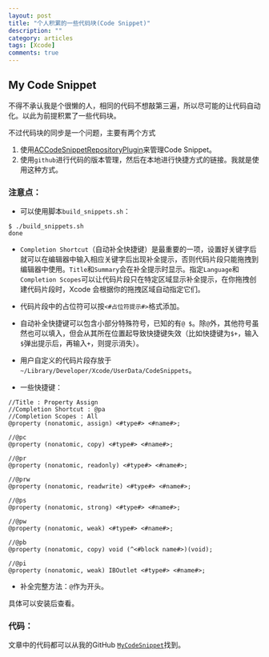 ```yaml
---
layout: post
title: "个人积累的一些代码块(Code Snippet)"
description: ""
category: articles
tags: [Xcode]
comments: true
---
```


## My Code Snippet

不得不承认我是个很懒的人，相同的代码不想敲第三遍，所以尽可能的让代码自动化。以此为前提积累了一些代码块。

不过代码块的同步是一个问题，主要有两个方式

1. 使用[ACCodeSnippetRepositoryPlugin](https://github.com/acoomans/ACCodeSnippetRepositoryPlugin)来管理Code Snippet。
2. 使用`github`进行代码的版本管理，然后在本地进行快捷方式的链接。我就是使用这种方式。


### 注意点：
- 可以使用脚本`build_snippets.sh`：

```
$ ./build_snippets.sh
done
```

- `Completion Shortcut`（自动补全快捷键）是最重要的一项，设置好关键字后就可以在编辑器中输入相应关键字后出现补全提示，否则代码片段只能拖拽到编辑器中使用。`Title`和`Summary`会在补全提示时显示。指定`Language`和`Completion Scopes`可以让代码片段只在特定区域显示补全提示，在你拖拽创建代码片段时，Xcode 会根据你的拖拽区域自动指定它们。

- 代码片段中的占位符可以按`<#占位符提示#>`格式添加。

- 自动补全快捷键可以包含小部分特殊符号，已知的有`@ $`。除`@`外，其他符号虽然也可以填入，但会从其所在位置起导致快捷键失效（比如快捷键为`$+`，输入`$`弹出提示后，再输入`+`，则提示消失）。

- 用户自定义的代码片段存放于`~/Library/Developer/Xcode/UserData/CodeSnippets`。

- 一些快捷键：  

```
//Title : Property Assign
//Completion Shortcut : @pa
//Completion Scopes : All
@property (nonatomic, assign) <#type#> <#name#>;

//@pc
@property (nonatomic, copy) <#type#> <#name#>;

//@pr
@property (nonatomic, readonly) <#type#> <#name#>;

//@prw
@property (nonatomic, readwrite) <#type#> <#name#>;

//@ps
@property (nonatomic, strong) <#type#> <#name#>;

//@pw
@property (nonatomic, weak) <#type#> <#name#>;

//@pb
@property (nonatomic, copy) void (^<#block name#>)(void);

//@pi	
@property (nonatomic, weak) IBOutlet <#type#> <#name#>;

```

- 补全完整方法：`@`作为开头。


具体可以安装后查看。

### 代码：
文章中的代码都可以从我的GitHub [`MyCodeSnippet`](https://github.com/tonyh2021/MyCodeSnippet)找到。

